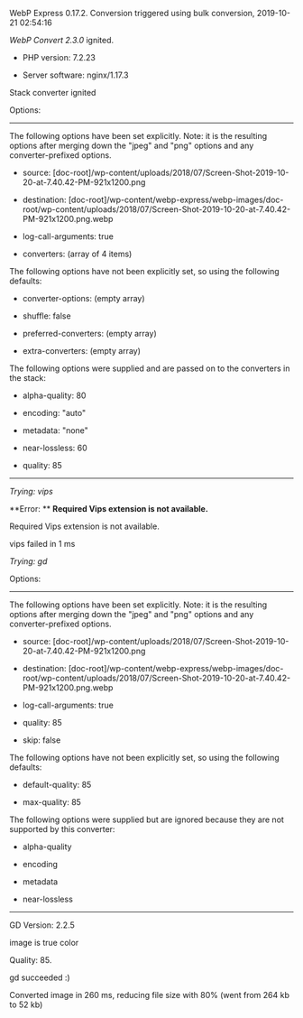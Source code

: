 WebP Express 0.17.2. Conversion triggered using bulk conversion, 2019-10-21 02:54:16

*WebP Convert 2.3.0*  ignited.
- PHP version: 7.2.23
- Server software: nginx/1.17.3

Stack converter ignited

Options:
------------
The following options have been set explicitly. Note: it is the resulting options after merging down the "jpeg" and "png" options and any converter-prefixed options.
- source: [doc-root]/wp-content/uploads/2018/07/Screen-Shot-2019-10-20-at-7.40.42-PM-921x1200.png
- destination: [doc-root]/wp-content/webp-express/webp-images/doc-root/wp-content/uploads/2018/07/Screen-Shot-2019-10-20-at-7.40.42-PM-921x1200.png.webp
- log-call-arguments: true
- converters: (array of 4 items)

The following options have not been explicitly set, so using the following defaults:
- converter-options: (empty array)
- shuffle: false
- preferred-converters: (empty array)
- extra-converters: (empty array)

The following options were supplied and are passed on to the converters in the stack:
- alpha-quality: 80
- encoding: "auto"
- metadata: "none"
- near-lossless: 60
- quality: 85
------------


*Trying: vips* 

**Error: ** **Required Vips extension is not available.** 
Required Vips extension is not available.
vips failed in 1 ms

*Trying: gd* 

Options:
------------
The following options have been set explicitly. Note: it is the resulting options after merging down the "jpeg" and "png" options and any converter-prefixed options.
- source: [doc-root]/wp-content/uploads/2018/07/Screen-Shot-2019-10-20-at-7.40.42-PM-921x1200.png
- destination: [doc-root]/wp-content/webp-express/webp-images/doc-root/wp-content/uploads/2018/07/Screen-Shot-2019-10-20-at-7.40.42-PM-921x1200.png.webp
- log-call-arguments: true
- quality: 85
- skip: false

The following options have not been explicitly set, so using the following defaults:
- default-quality: 85
- max-quality: 85

The following options were supplied but are ignored because they are not supported by this converter:
- alpha-quality
- encoding
- metadata
- near-lossless
------------

GD Version: 2.2.5
image is true color
Quality: 85. 
gd succeeded :)

Converted image in 260 ms, reducing file size with 80% (went from 264 kb to 52 kb)
